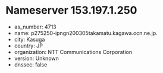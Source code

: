 # Nameserver 153.197.1.250

* as_number: 4713
* name: p275250-ipngn200305takamatu.kagawa.ocn.ne.jp.
* city: Kasuga
* country: JP
* organization: NTT Communications Corporation
* version: Unknown
* dnssec: false
